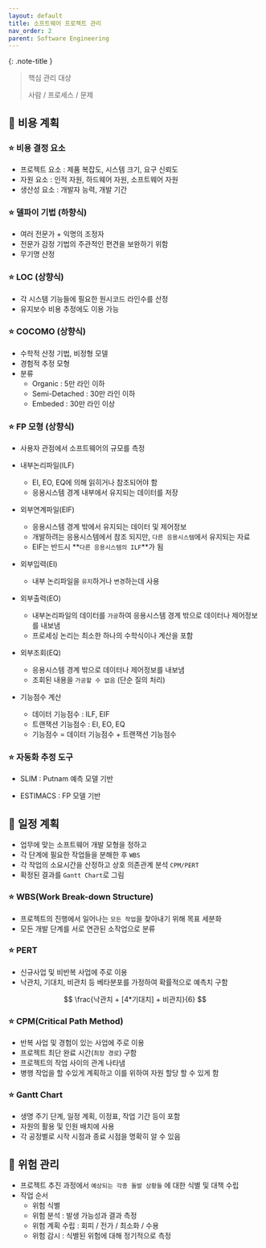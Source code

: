 ```yaml
---
layout: default
title: 소프트웨어 프로젝트 관리
nav_order: 2
parent: Software Engineering
---
```




{: .note-title }
> 핵심 관리 대상
>
> 사람 / 프로세스 / 문제



## 📑 비용 계획

### ⭐ 비용 결정 요소

- 프로젝트 요소 : 제품 복잡도, 시스템 크기, 요구 신뢰도
- 자원 요소 : 인적 자원, 하드웨어 자원, 소프트웨어 자원
- 생산성 요소 : 개발자 능력, 개발 기간



### ⭐ 델파이 기법 (하향식)

- 여러 전문가 + 익명의 조정자
- 전문가 감정 기법의 주관적인 편견을 보완하기 위함
- 무기명 산정



### ⭐ LOC (상향식)

- 각 시스템 기능들에 필요한 원시코드 라인수를 산정
- 유지보수 비용 추정에도 이용 가능



### ⭐ COCOMO (상향식)

- 수학적 산정 기법, 비정형 모델
- 경험적 추정 모형
- 분류
  - Organic : 5만 라인 이하
  - Semi-Detached : 30만 라인 이하
  - Embeded : 30만 라인 이상




### ⭐ FP 모형 (상향식)

- 사용자 관점에서 소프트웨어의 규모를 측정

- 내부논리파일(ILF)
  - EI, EO, EQ에 의해 읽히거나 참조되어야 함
  - 응용시스템 경계 내부에서 유지되는 데이터를 저장
- 외부연계파일(EIF)
  - 응용시스템 경계 밖에서 유지되는 데이터 및 제어정보
  - 개발하려는 응용시스템에서 참조 되지만, `다른 응용시스템`에서 유지되는 자료
  - EIF는 반드시 **`다른 응용시스템의 ILF`**가 됨
- 외부입력(EI)
  - 내부 논리파일을 `유지`하거나 `변경`하는데 사용
- 외부출력(EO)
  - 내부논리파일의 데이터를 `가공`하여 응용시스템 경계 밖으로 데이터나 제어정보를 내보냄
  - 프로세싱 논리는 최소한 하나의 수학식이나 계산을 포함
- 외부조회(EQ)
  - 응용시스템 경계 밖으로 데이터나 제어정보를 내보냄
  - 조회된 내용을 `가공할 수 없음` (단순 질의 처리)
- 기능점수 계산
  - 데이터 기능점수 : ILF, EIF
  - 트랜잭션 기능점수 : EI, EO, EQ
  - 기능점수 = 데이터 기능점수 + 트랜잭션 기능점수



### ⭐ 자동화 추정 도구

- SLIM : Putnam 예측 모델 기반 

- ESTIMACS : FP 모델 기반



## 📑 일정 계획

- 업무에 맞는 소프트웨어 개발 모형을 정하고
- 각 단계에 필요한 작업들을 분해한 후 `WBS`
- 각 작업의 소요시간을 산정하고 상호 의존관계 분석 `CPM/PERT`
- 확정된 결과를 `Gantt Chart`로 그림



### ⭐ WBS(Work Break-down Structure)

- 프로젝트의 진행에서 일어나는 `모든 작업`을 찾아내기 위해 목표 세분화
- 모든 개발 단계를 서로 연관된 소작업으로 분류



### ⭐ PERT

- 신규사업 및 비반복 사업에 주로 이용
- 낙관치, 기대치, 비관치 등 베타분포를 가정하여 확률적으로 예측치 구함

$$
\frac{낙관치 + [4*기대치] + 비관치}{6}
$$



### ⭐ CPM(Critical Path Method)

- 반복 사업 및 경험이 있는 사업에 주로 이용
- 프로젝트 최단 완료 시간(`최장 경로`) 구함
- 프로젝트의 작업 사이의 관계 나타냄
- 병행 작업을 할 수있게 계획하고 이를 위하여 자원 할당 할 수 있게 함





### ⭐ Gantt Chart

- 생명 주기 단계, 일정 계획, 이정표, 작업 기간 등이 포함
- 자원의 활용 및 인원 배치에 사용
- 각 공정별로 시작 시점과 종료 시점을 명확히 알 수 있음



## 📑 위험 관리

- 프로젝트 추진 과정에서 `예상되는 각종 돌발 상황들` 에 대한 식별 및 대책 수립
- 작업 순서
  - 위험 식별
  - 위험 분석 : 발생 가능성과 결과 측정
  - 위험 계획 수립 : 회피 / 전가 / 최소화 / 수용
  - 위험 감시 : 식별된 위험에 대해 정기적으로 측정
